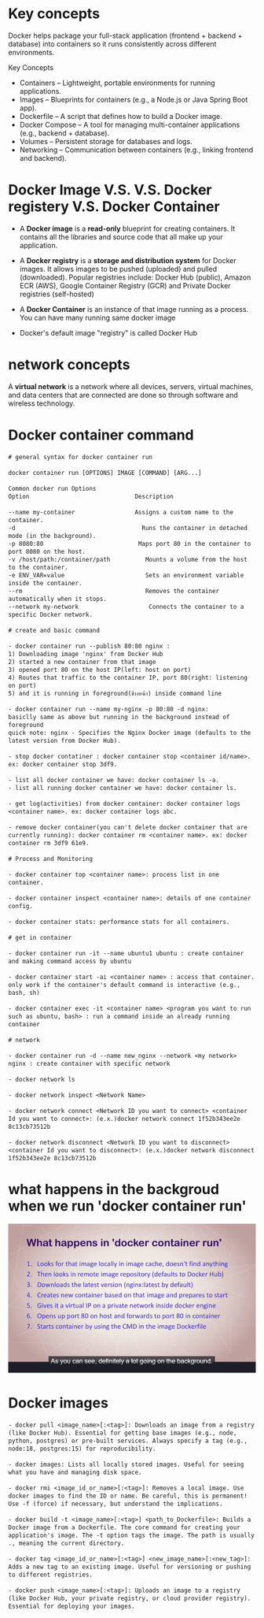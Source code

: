 # Key concepts

Docker helps package your full-stack application (frontend + backend + database) into containers so it runs consistently across different environments.

Key Concepts

- Containers – Lightweight, portable environments for running applications.
- Images – Blueprints for containers (e.g., a Node.js or Java Spring Boot app).
- Dockerfile – A script that defines how to build a Docker image.
- Docker Compose – A tool for managing multi-container applications (e.g., backend + database).
- Volumes – Persistent storage for databases and logs.
- Networking – Communication between containers (e.g., linking frontend and backend).


# Docker Image V.S. V.S. Docker registery V.S. Docker Container

- A **Docker image** is a **read-only** blueprint for creating containers. It contains all the libraries and source code that all make up your application.

- A **Docker registry** is a **storage and distribution system** for Docker images. It allows images to be pushed (uploaded) and pulled (downloaded). Popular registries include: Docker Hub (public), Amazon ECR (AWS), Google Container Registry (GCR) and Private Docker registries (self-hosted)

- A **Docker Container** is an instance of that image running as a process. You can have many running same docker image

- Docker's default image "registry" is called Docker Hub

# network concepts

A **virtual network** is a network where all devices, servers, virtual machines, and data centers that are connected are done so through software and wireless technology.

# Docker container command

    # general syntax for docker container run
    
    docker container run [OPTIONS] IMAGE [COMMAND] [ARG...]
    
    Common docker run Options
    Option	                            Description

    --name my-container	                Assigns a custom name to the container.
    -d	                                  Runs the container in detached mode (in the background).
    -p 8080:80	                         Maps port 80 in the container to port 8080 on the host.
    -v /host/path:/container/path	       Mounts a volume from the host to the container.
    -e ENV_VAR=value	                   Sets an environment variable inside the container.
    --rm	                               Removes the container automatically when it stops.
    --network my-network	                Connects the container to a specific Docker network.

    # create and basic command

    - docker container run --publish 80:80 nginx : 
    1) Downloading image 'nginx' from Docker Hub 
    2) started a new container from that image
    3) opened port 80 on the host IP(left: host on port)
    4) Routes that traffic to the container IP, port 80(right: listening on port)
    5) and it is running in foreground(ข้างหน้า) inside command line

    - docker container run --name my-nginx -p 80:80 -d nginx:
    basiclly same as above but running in the background instead of foreground
    quick note: nginx - Specifies the Nginx Docker image (defaults to the latest version from Docker Hub).

    - stop docker contatiner : docker container stop <container id/name>. ex: docker container stop 3df9.

    - list all docker container we have: docker container ls -a.
    - list all running docker container we have: docker container ls.
    
    - get log(activities) from docker container: docker container logs <container name>. ex: docker container logs abc.

    - remove docker container(you can't delete docker container that are currently running): docker container rm <container name>. ex: docker container rm 3df9 61e9.

    # Process and Monitoring
    
    - docker container top <container name>: process list in one container.

    - docker container inspect <container name>: details of one container config.

    - docker container stats: performance stats for all containers.

    # get in container

    - docker container run -it --name ubuntu1 ubuntu : create container and making command access by ubuntu

    - docker container start -ai <container name> : access that container. only work if the container's default command is interactive (e.g., bash, sh)

    - docker container exec -it <container name> <program you want to run such as ubuntu, bash> : run a command inside an already running container

    # network

    - docker container run -d --name new_nginx --network <my network> nginx : create container with specific network
    
    - docker network ls

    - docker network inspect <Network Name>
    
    - docker network connect <Network ID you want to connect> <container Id you want to connect>: (e.x.)docker network connect 1f52b343ee2e 8c13cb73512b
    
    - docker network disconnect <Network ID you want to disconnect> <container Id you want to disconnect>: (e.x.)docker network disconnect 1f52b343ee2e 8c13cb73512b

# what happens in the backgroud when we run 'docker container run'

![alt text](<Screenshot (157).png>)

# Docker images

    - docker pull <image_name>[:<tag>]: Downloads an image from a registry (like Docker Hub). Essential for getting base images (e.g., node, python, postgres) or pre-built services. Always specify a tag (e.g., node:18, postgres:15) for reproducibility.   
    
    - docker images: Lists all locally stored images. Useful for seeing what you have and managing disk space.   
    
    - docker rmi <image_id_or_name>[:<tag>]: Removes a local image. Use docker images to find the ID or name. Be careful, this is permanent! Use -f (force) if necessary, but understand the implications.   
    
    - docker build -t <image_name>[:<tag>] <path_to_Dockerfile>: Builds a Docker image from a Dockerfile. The core command for creating your application's image. The -t option tags the image. The path is usually ., meaning the current directory.
    
    - docker tag <image_id_or_name>[:<tag>] <new_image_name>[:<new_tag>]: Adds a new tag to an existing image. Useful for versioning or pushing to different registries.   
    
    - docker push <image_name>[:<tag>]: Uploads an image to a registry (like Docker Hub, your private registry, or cloud provider registry). Essential for deploying your images.

